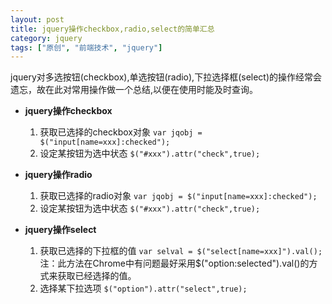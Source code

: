 ```yaml
---
layout: post
title: jquery操作checkbox,radio,select的简单汇总
category: jquery
tags: ["原创", "前端技术", "jquery"]
---
```


jquery对多选按钮(checkbox),单选按钮(radio),下拉选择框(select)的操作经常会遗忘，故在此对常用操作做一个总结,以便在使用时能及时查询。 

- **jquery操作checkbox**  
    1. 获取已选择的checkbox对象    `var jqobj = $("input[name=xxx]:checked");`  
    2. 设定某按钮为选中状态    `$("#xxx").attr("check",true);`   
    
- **jquery操作radio**     
    1. 获取已选择的radio对象     `var jqobj = $("input[name=xxx]:checked");`  
    2. 设定某按钮为选中状态    `$("#xxx").attr("check",true);`  
    
    
- **jquery操作select**
    1. 获取已选择的下拉框的值   `var selval = $("select[name=xxx]").val();`  
        注：此方法在Chrome中有问题最好采用$("option:selected").val()的方式来获取已经选择的值。  
    2. 选择某下拉选项    `$("option").attr("select",true);`    
    
    